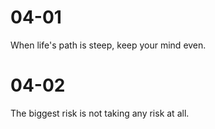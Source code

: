 # 04-01

When life's path is steep, keep your mind even.

# 04-02

The biggest risk is not taking any risk at all.
